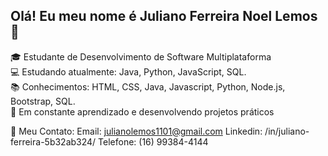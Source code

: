 ## Olá! Eu meu nome é Juliano Ferreira Noel Lemos 👋

🎓 Estudante de Desenvolvimento de Software Multiplataforma  
💻 Estudando atualmente: Java, Python, JavaScript, SQL.  
📚 Conhecimentos: HTML, CSS, Java, Javascript, Python, Node.js, Bootstrap, SQL.    
🚀 Em constante aprendizado e desenvolvendo projetos práticos

🔗 Meu Contato:
Email: julianolemos1101@gmail.com
Linkedin: /in/juliano-ferreira-5b32ab324/
Telefone: (16) 99384-4144
